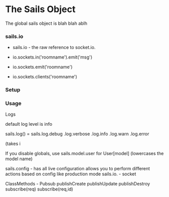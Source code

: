The Sails Object
================
The global sails object is blah blah ablh

### sails.io

- sails.io - the raw reference to socket.io.

- io.sockets.in('roomname').emit('msg')

- io.sockets.emit('roomname')

- io.sockets.clients('roomname')


### Setup

### Usage



Logs

default log level is info

sails.log() = sails.log.debug
.log.verbose
.log.info
.log.warn
.log.error


(takes i



If you disable globals, use sails.model.user for User[model]
(lowercases the model name)



sails.config - has all live configuration
    allows you to perform different actions based on config like production mode 
sails.io. - socket













ClassMethods - Pubsub
  publishCreate
  publishUpdate
  publishDestroy
  subscribe(req)
  subscribe(req,id)
